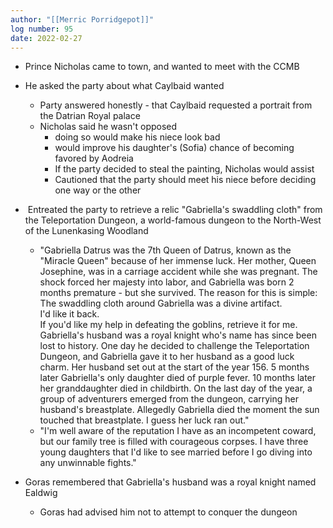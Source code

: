 ```yaml
---
author: "[[Merric Porridgepot]]"
log number: 95
date: 2022-02-27
---
```

- Prince Nicholas came to town, and wanted to meet with the CCMB
- He asked the party about what Caylbaid wanted
    - Party answered honestly - that Caylbaid requested a portrait from the Datrian Royal palace
    - Nicholas said he wasn't opposed
        - doing so would make his niece look bad
        - would improve his daughter's (Sofia) chance of becoming favored by Aodreia
        - If the party decided to steal the painting, Nicholas would assist
        - Cautioned that the party should meet his niece before deciding one way or the other
-  Entreated the party to retrieve a relic "Gabriella's swaddling cloth" from the Teleportation Dungeon, a world-famous dungeon to the North-West of the Lunenkasing Woodland
    - "Gabriella Datrus was the 7th Queen of Datrus, known as the "Miracle Queen" because of her immense luck. Her mother, Queen Josephine, was in a carriage accident while she was pregnant. The shock forced her majesty into labor, and Gabriella was born 2 months premature - but she survived. The reason for this is simple:  
        The swaddling cloth around Gabriella was a divine artifact.  
        I'd like it back.  
        If you'd like my help in defeating the goblins, retrieve it for me.  
        Gabriella's husband was a royal knight who's name has since been lost to history. One day he decided to challenge the Teleportation Dungeon, and Gabriella gave it to her husband as a good luck charm. Her husband set out at the start of the year 156. 5 months later Gabriella's only daughter died of purple fever. 10 months later her granddaughter died in childbirth. On the last day of the year, a group of adventurers emerged from the dungeon, carrying her husband's breastplate. Allegedly Gabriella died the moment the sun touched that breastplate. I guess her luck ran out."
    - "I'm well aware of the reputation I have as an incompetent coward, but our family tree is filled with courageous corpses. I have three young daughters that I'd like to see married before I go diving into any unwinnable fights."
- Goras remembered that Gabriella's husband was a royal knight named Ealdwig
    
    - Goras had advised him not to attempt to conquer the dungeon